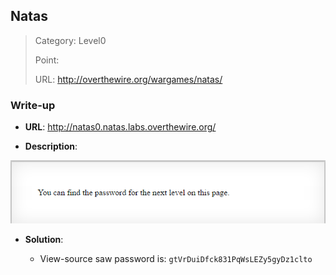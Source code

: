 ## Natas

> Category: Level0
>
> Point:
>
> URL: http://overthewire.org/wargames/natas/

### Write-up

- **URL**: http://natas0.natas.labs.overthewire.org/

- **Description**: 

<p align="center"><img src="https://github.com/TrinhTu/web_developer/blob/master/Task31_CTF_OverTheWire_Natas/image/1.png"/></p>

- **Solution**:

	+ View-source saw password is: `gtVrDuiDfck831PqWsLEZy5gyDz1clto`